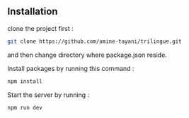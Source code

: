 ## Installation

clone the project first :

```bash
git clone https://github.com/amine-tayani/trilingue.git
```

and then change directory where package.json reside.

Install packages by running this command :

```bash
npm install
```

Start the server by running :

```bash
npm run dev
```
